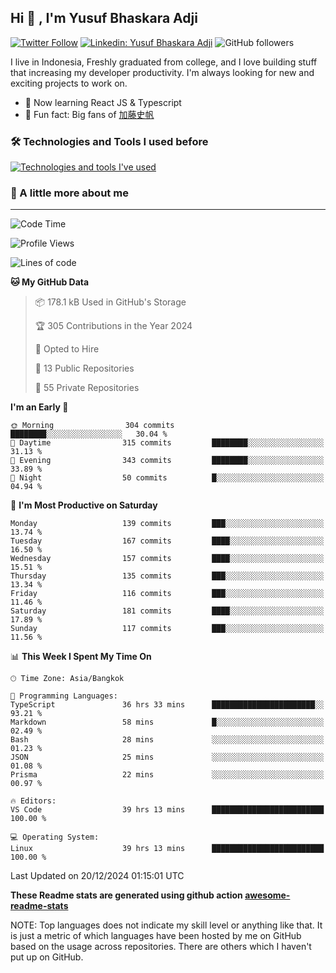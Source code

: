 ## Hi 👋 , I'm Yusuf Bhaskara Adji

[![Twitter Follow](https://img.shields.io/twitter/follow/frelein_asli?label=Follow)](https://twitter.com/intent/follow?screen_name=frelein_asli)
[![Linkedin: Yusuf Bhaskara Adji](https://img.shields.io/badge/-yusufadji-blue?style=flat-square&logo=Linkedin&logoColor=white&link=https://www.linkedin.com/in/yusuf-bhaskara-adji/)](https://www.linkedin.com/in/yusuf-bhaskara-adji/)
![GitHub followers](https://img.shields.io/github/followers/yusufadji?label=Follow&style=social)

I live in Indonesia, Freshly graduated from college, and I love building stuff that increasing my developer productivity. I'm always looking for new and exciting projects to work on.

- 🌱 Now learning React JS & Typescript
- 🐻 Fun fact: Big fans of [加藤史帆](https://www.instagram.com/katoshi.official/)

### 🛠️ Technologies and Tools I used before

[![Technologies and tools I've used](https://skillicons.dev/icons?i=html,css,js,ts,php,python,kotlin,tailwind,bootstrap,next,express,sequelize,mysql,prisma,firebase,vercel,vscode,androidstudio,bash,git,postman,figma,docker,linux&perline=12)](#)

### 🐣 A little more about me

---

<!--START_SECTION:waka-->
![Code Time](http://img.shields.io/badge/Code%20Time-1%2C198%20hrs%2039%20mins-blue)

![Profile Views](http://img.shields.io/badge/Profile%20Views-0-blue)

![Lines of code](https://img.shields.io/badge/From%20Hello%20World%20I%27ve%20Written-700.3%20thousand%20lines%20of%20code-blue)

**🐱 My GitHub Data** 

> 📦 178.1 kB Used in GitHub's Storage 
 > 
> 🏆 305 Contributions in the Year 2024
 > 
> 💼 Opted to Hire
 > 
> 📜 13 Public Repositories 
 > 
> 🔑 55 Private Repositories 
 > 
**I'm an Early 🐤** 

```text
🌞 Morning                304 commits         ████████░░░░░░░░░░░░░░░░░   30.04 % 
🌆 Daytime                315 commits         ████████░░░░░░░░░░░░░░░░░   31.13 % 
🌃 Evening                343 commits         ████████░░░░░░░░░░░░░░░░░   33.89 % 
🌙 Night                  50 commits          █░░░░░░░░░░░░░░░░░░░░░░░░   04.94 % 
```
📅 **I'm Most Productive on Saturday** 

```text
Monday                   139 commits         ███░░░░░░░░░░░░░░░░░░░░░░   13.74 % 
Tuesday                  167 commits         ████░░░░░░░░░░░░░░░░░░░░░   16.50 % 
Wednesday                157 commits         ████░░░░░░░░░░░░░░░░░░░░░   15.51 % 
Thursday                 135 commits         ███░░░░░░░░░░░░░░░░░░░░░░   13.34 % 
Friday                   116 commits         ███░░░░░░░░░░░░░░░░░░░░░░   11.46 % 
Saturday                 181 commits         ████░░░░░░░░░░░░░░░░░░░░░   17.89 % 
Sunday                   117 commits         ███░░░░░░░░░░░░░░░░░░░░░░   11.56 % 
```


📊 **This Week I Spent My Time On** 

```text
🕑︎ Time Zone: Asia/Bangkok

💬 Programming Languages: 
TypeScript               36 hrs 33 mins      ███████████████████████░░   93.21 % 
Markdown                 58 mins             █░░░░░░░░░░░░░░░░░░░░░░░░   02.49 % 
Bash                     28 mins             ░░░░░░░░░░░░░░░░░░░░░░░░░   01.23 % 
JSON                     25 mins             ░░░░░░░░░░░░░░░░░░░░░░░░░   01.08 % 
Prisma                   22 mins             ░░░░░░░░░░░░░░░░░░░░░░░░░   00.97 % 

🔥 Editors: 
VS Code                  39 hrs 13 mins      █████████████████████████   100.00 % 

💻 Operating System: 
Linux                    39 hrs 13 mins      █████████████████████████   100.00 % 
```


 Last Updated on 20/12/2024 01:15:01 UTC
<!--END_SECTION:waka-->

**These Readme stats are generated using github action [awesome-readme-stats](https://github.com/anmol098/waka-readme-stats)**

NOTE: Top languages does not indicate my skill level or anything like that. It is just a metric of which languages have been hosted by me on GitHub based on the usage across repositories. There are others which I haven't put up on GitHub.

